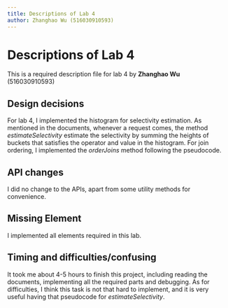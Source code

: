 ```yaml
---
title: Descriptions of Lab 4
author: Zhanghao Wu (516030910593)
---
```

# Descriptions of Lab 4
This is a required description file for lab 4 by **Zhanghao Wu** (516030910593)

## Design decisions
For lab 4, I implemented the histogram for selectivity estimation. As mentioned in the documents, whenever a request comes, the method *estimateSelectivity* estimate the selectivity by summing the heights of buckets that satisfies the operator and value in the histogram. For join ordering, I implemented the *orderJoins* method following the pseudocode.  

## API changes
I did no change to the APIs, apart from some utility methods for convenience.

## Missing Element
I implemented all elements required in this lab.

## Timing and difficulties/confusing
It took me about 4-5 hours to finish this project, including reading the documents, implementing all the required parts and debugging. As for difficulties, I think this task is not that hard to implement, and it is very useful having that pseudocode for *estimateSelectivity*.